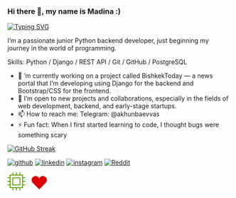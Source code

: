 ### Hi there 👋, my name is Madina :)
<a href="https://git.io/typing-svg"><img src="https://readme-typing-svg.demolab.com?font=Merriweather&weight=500&pause=1000&color=0131D5&width=435&lines=Backend+Developer(Python%2FJunior)++" alt="Typing SVG" /></a>

I’m a passionate junior Python backend developer, just beginning my journey in the world of programming.

Skills: Python / Django / REST API / Git / GitHub / PostgreSQL

- 🔭 ’m currently working on a project called BishkekToday — a news portal that I’m developing using Django for the backend and Bootstrap/CSS for the frontend.
- 👯  I’m open to new projects and collaborations, especially in the fields of web development, backend, and early-stage startups.
- 📫 How to reach me: Telegram: @akhunbaevvas 
- ⚡  Fun fact: When I first started learning to code, I thought bugs were something scary



<a href="https://git.io/streak-stats"><img src="https://streak-stats.demolab.com?user=MadiikCode&theme=transparent" alt="GitHub Streak" /></a>

[<img src='https://cdn.jsdelivr.net/npm/simple-icons@3.0.1/icons/github.svg' alt='github' height='40'>](https://github.com/MadiikCode)  [<img src='https://cdn.jsdelivr.net/npm/simple-icons@3.0.1/icons/linkedin.svg' alt='linkedin' height='40'>](https://www.linkedin.com/in/madina-akhunbaeva-b00a44362/)  [<img src='https://cdn.jsdelivr.net/npm/simple-icons@3.0.1/icons/instagram.svg' alt='instagram' height='40'>](https://www.instagram.com/akhunbaevvas/)  [<img src='https://cdn.jsdelivr.net/npm/simple-icons@3.0.1/icons/reddit.svg' alt='Reddit' height='40'>](https://www.reddit.com/user/Madii)  
                                      
<a href='https://docs.github.com/en/developers'><img src='https://raw.githubusercontent.com/acervenky/animated-github-badges/master/assets/devbadge.gif' width='40' height='40'></a> <a href='https://docs.github.com/en/github/supporting-the-open-source-community-with-github-sponsors'><img src='https://raw.githubusercontent.com/acervenky/animated-github-badges/master/assets/sponsorbadge.gif' width='35' height='35'></a>     



